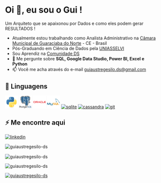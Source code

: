 <h1>Oi 👋, eu sou o Gui ! </h1>
<p>Um Arquiteto que se apaixonou por Dados e como eles podem gerar RESULTADOS !</p>

* Atualmente estou trabalhando como Analista Administrativo na [Câmara Municipal de Guaraciaba do Norte](https://www.cmguaraciabadonorte.ce.gov.br/) - CE - Brasil
* Pós-Graduando em Ciência de Dados pela [UNIASSELVI](https://portal.uniasselvi.com.br/)
* Sou Aprendiz na [Comunidade DS](https://www.comunidadeds.com/)
* 💬 Me pergunte sobre **SQL, Google Data Studio, Power BI, Excel e Python**
* 📫 Você me acha através do e-mail guiaustregesilo.ds@gmail.com

<h2>🚀 Linguagens </h2>
<p><a target="_blank" href="https://raw.githubusercontent.com/devicons/devicon/master/icons/python/python-original.svg" style="display: inline-block;"><img src="https://raw.githubusercontent.com/devicons/devicon/master/icons/python/python-original.svg" alt="python" width="42" height="42" /></a>
<a target="_blank" href="https://raw.githubusercontent.com/devicons/devicon/master/icons/postgresql/postgresql-original-wordmark.svg" style="display: inline-block;"><img src="https://raw.githubusercontent.com/devicons/devicon/master/icons/postgresql/postgresql-original-wordmark.svg" alt="postgresql" width="42" height="42" /></a>
<a target="_blank" href="https://raw.githubusercontent.com/devicons/devicon/master/icons/oracle/oracle-original.svg" style="display: inline-block;"><img src="https://raw.githubusercontent.com/devicons/devicon/master/icons/oracle/oracle-original.svg" alt="oracle" width="42" height="42" /></a>
<a target="_blank" href="https://raw.githubusercontent.com/devicons/devicon/master/icons/mysql/mysql-original-wordmark.svg" style="display: inline-block;"><img src="https://raw.githubusercontent.com/devicons/devicon/master/icons/mysql/mysql-original-wordmark.svg" alt="mysql" width="42" height="42" /></a>
<a target="_blank" href="https://www.vectorlogo.zone/logos/sqlite/sqlite-icon.svg" style="display: inline-block;"><img src="https://www.vectorlogo.zone/logos/sqlite/sqlite-icon.svg" alt="sqlite" width="42" height="42" /></a>
<a target="_blank" href="https://www.vectorlogo.zone/logos/apache_cassandra/apache_cassandra-icon.svg" style="display: inline-block;"><img src="https://www.vectorlogo.zone/logos/apache_cassandra/apache_cassandra-icon.svg" alt="cassandra" width="42" height="42" /></a>
<a target="_blank" href="https://www.vectorlogo.zone/logos/git-scm/git-scm-icon.svg" style="display: inline-block;"><img src="https://www.vectorlogo.zone/logos/git-scm/git-scm-icon.svg" alt="git" width="42" height="42" /></a></p>
<h2>⚡️ Me encontre aqui </h2>
<p><a target="_blank" href="https://www.linkedin.com/in/in/guiaustregesilo" style="display: inline-block;"><img src="https://img.shields.io/badge/linkedin-logo?style=for-the-badge&logo=linkedin&logoColor=white&color=%230a77b6" alt="linkedin" /></a></p>
<p><img align="center" src="https://github-readme-stats.vercel.app/api?username=guiaustregesilo-ds&show_icons=true&locale=en" alt="guiaustregesilo-ds" /></p>
<p><img align="center" src="https://github-readme-streak-stats.herokuapp.com/?user=guiaustregesilo-ds&" alt="guiaustregesilo-ds" /></p>
<p><img src="https://github-readme-stats.vercel.app/api/top-langs?username=guiaustregesilo-ds&show_icons=true&locale=en&layout=compact" alt="guiaustregesilo-ds" /></p>
<p><a href="https://github.com/ryo-ma/github-profile-trophy"><img src="https://github-profile-trophy.vercel.app/?username=guiaustregesilo-ds" alt="guiaustregesilo-ds" /></a></p>

